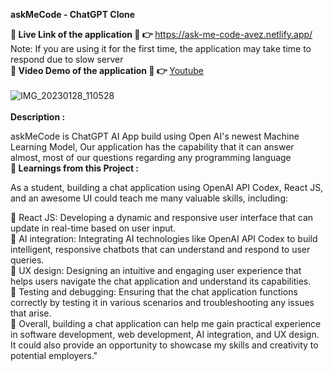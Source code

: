 <b style="font-weight:bolder,font-size:2rem" >askMeCode - ChatGPT Clone</b>

<b style="font-weight:bold" > 🔴 Live Link of the application 🔴 👉 </b>https://ask-me-code-avez.netlify.app/
Note: If you are using it for the first time, the application may take time to respond due to slow server
</br>
<b style="font-weight:bold" > 🔴 Video Demo of the application 🔴 👉 </b>[Youtube](https://youtu.be/IWoaKbBP8f8)
</br>
</br>
![IMG_20230128_110528](https://user-images.githubusercontent.com/95353195/220631402-b17ce64c-cea9-405a-86af-c970c73d9ab4.png)
</br>
</br>
<b style="font-weight:bolder,font-size:2rem" > Description   :</b>

askMeCode is ChatGPT AI App build using Open AI's newest Machine Learning Model, Our application has the capability that it can answer almost, most of our questions regarding any programming language
</br>
<b style="font-weight:bolder,font-size:2rem" >🔴 Learnings from this Project : </b>

As a student, building a chat application using OpenAI API Codex, React JS, and an awesome UI could teach me many valuable skills, including:

🎯 React JS: Developing a dynamic and responsive user interface that can update in real-time based on user input.
</br>
🎯 AI integration: Integrating AI technologies like OpenAI API Codex to build intelligent, responsive chatbots that can understand and respond to user queries.
</br>
🎯 UX design: Designing an intuitive and engaging user experience that helps users navigate the chat application and understand its capabilities.
</br>
🎯 Testing and debugging: Ensuring that the chat application functions correctly by testing it in various scenarios and troubleshooting any issues that arise.
</br>
🎯 Overall, building a chat application can help me gain practical experience in software development, web development, AI integration, and UX design. It could also provide an opportunity to showcase my skills and creativity to potential employers."
